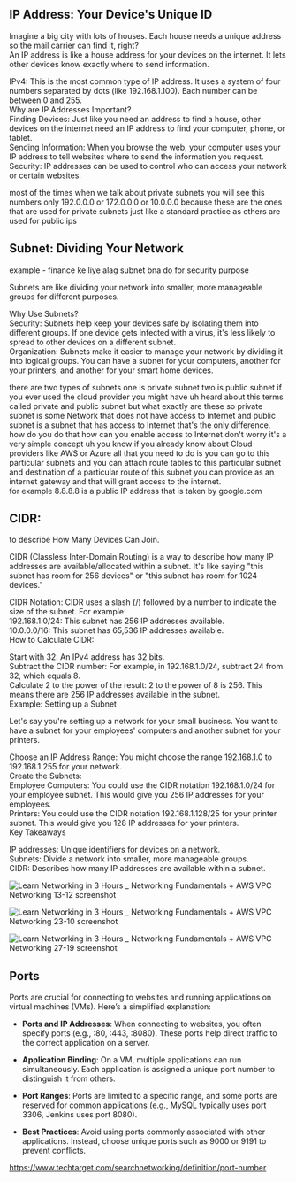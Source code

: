 ## IP Address: Your Device's Unique ID

Imagine a big city with lots of houses. Each house needs a unique address so the mail carrier can find it, right? <br />
An IP address is like a house address for your devices on the internet. It lets other devices know exactly where to send information.<br />

IPv4: This is the most common type of IP address. It uses a system of four numbers separated by dots (like 192.168.1.100). Each number can be between 0 and 255.<br />
Why are IP Addresses Important?<br />
Finding Devices: Just like you need an address to find a house, other devices on the internet need an IP address to find your computer, phone, or tablet.<br />
Sending Information: When you browse the web, your computer uses your IP address to tell websites where to send the information you request.<br />
Security: IP addresses can be used to control who can access your network or certain websites.<br />

most of the times when we talk about private subnets you will see this numbers only 192.0.0.0 or 172.0.0.0 or 10.0.0.0  because these are the ones that are used for private subnets just like a standard practice as others are used for public ips

## Subnet: Dividing Your Network <br />

example - finance ke liye alag subnet bna do for security purpose <br />

Subnets are like dividing your network into smaller, more manageable groups for different purposes.<br />

Why Use Subnets?<br />
Security: Subnets help keep your devices safe by isolating them into different groups. If one device gets infected with a virus, it's less likely to spread to other devices on a different subnet.<br />
Organization: Subnets make it easier to manage your network by dividing it into logical groups. You can have a subnet for your computers, another for your printers, and another for your smart home devices.<br />

there are two types of subnets one is private subnet two is public subnet if you ever used the cloud provider you might have uh heard about this terms called private and public subnet but what exactly are these so private subnet is some Network that does not have access to Internet and public subnet is a subnet that has access to Internet that's the only difference. how do you do that how can you enable access to Internet don't worry it's a very simple concept uh you know if you already know about Cloud providers like AWS or Azure all that you need to do is you can go to this particular subnets and you can attach route tables to this particular subnet and destination of a particular route of this subnet you can provide as an internet gateway and that will grant access to the internet.<br />
for example 8.8.8.8 is a public IP address that is taken by google.com

## CIDR:<br />

to describe How Many Devices Can Join.<br />

CIDR (Classless Inter-Domain Routing) is a way to describe how many IP addresses are available/allocated within a subnet. It's like saying "this subnet has room for 256 devices" or "this subnet has room for 1024 devices."<br />

CIDR Notation: CIDR uses a slash (/) followed by a number to indicate the size of the subnet. For example:<br />
192.168.1.0/24: This subnet has 256 IP addresses available.<br />
10.0.0.0/16: This subnet has 65,536 IP addresses available.<br />
How to Calculate CIDR:<br />

Start with 32: An IPv4 address has 32 bits.<br />
Subtract the CIDR number: For example, in 192.168.1.0/24, subtract 24 from 32, which equals 8.<br />
Calculate 2 to the power of the result: 2 to the power of 8 is 256. This means there are 256 IP addresses available in the subnet.<br />
Example: Setting up a Subnet<br />

Let's say you're setting up a network for your small business. You want to have a subnet for your employees' computers and another subnet for your printers.<br />

Choose an IP Address Range: You might choose the range 192.168.1.0 to 192.168.1.255 for your network.<br />
Create the Subnets:<br />
Employee Computers: You could use the CIDR notation 192.168.1.0/24 for your employee subnet. This would give you 256 IP addresses for your employees.<br />
Printers: You could use the CIDR notation 192.168.1.128/25 for your printer subnet. This would give you 128 IP addresses for your printers.<br />
Key Takeaways<br />

IP addresses: Unique identifiers for devices on a network.<br />
Subnets: Divide a network into smaller, more manageable groups.<br />
CIDR: Describes how many IP addresses are available within a subnet.<br />

![Learn Networking in 3 Hours _ Networking Fundamentals + AWS VPC Networking 13-12 screenshot](https://github.com/HimanshuMishra123/Networking/assets/164254902/55450f83-0e42-4953-8ec9-78c56168bda0)

![Learn Networking in 3 Hours _ Networking Fundamentals + AWS VPC Networking 23-10 screenshot](https://github.com/HimanshuMishra123/Networking/assets/164254902/655f6783-e7ef-44c1-ad85-376f643f937c)

![Learn Networking in 3 Hours _ Networking Fundamentals + AWS VPC Networking 27-19 screenshot](https://github.com/HimanshuMishra123/Networking/assets/164254902/3d37f243-14cc-4440-a0b6-0114b0978a8b)

## Ports

Ports are crucial for connecting to websites and running applications on virtual machines (VMs). Here’s a simplified explanation:

- **Ports and IP Addresses**: When connecting to websites, you often specify ports (e.g., :80, :443, :8080). These ports help direct traffic to the correct application on a server.
  
- **Application Binding**: On a VM, multiple applications can run simultaneously. Each application is assigned a unique port number to distinguish it from others.

- **Port Ranges**: Ports are limited to a specific range, and some ports are reserved for common applications (e.g., MySQL typically uses port 3306, Jenkins uses port 8080).

- **Best Practices**: Avoid using ports commonly associated with other applications. Instead, choose unique ports such as 9000 or 9191 to prevent conflicts.


https://www.techtarget.com/searchnetworking/definition/port-number

